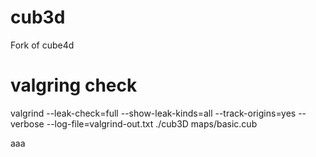 # cub3d
Fork of cube4d

# valgring check
valgrind --leak-check=full --show-leak-kinds=all --track-origins=yes --verbose --log-file=valgrind-out.txt ./cub3D maps/basic.cub

aaa